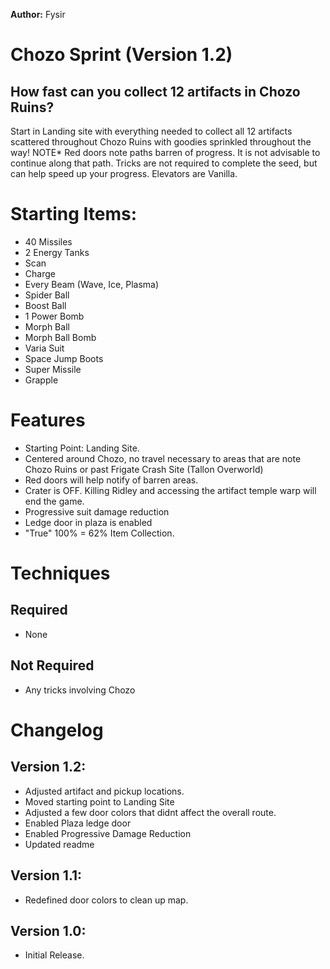 **Author:** Fysir

# Chozo Sprint (Version 1.2)

## How fast can you collect 12 artifacts in Chozo Ruins? 
Start in Landing site with everything needed to collect all 12 artifacts scattered throughout Chozo Ruins with goodies sprinkled throughout the way! 
NOTE* Red doors note paths barren of progress. It is not advisable to continue along that path.
Tricks are not required to complete the seed, but can help speed up your progress.
Elevators are Vanilla. 

# Starting Items: 

- 40 Missiles
- 2 Energy Tanks
- Scan
- Charge
- Every Beam (Wave, Ice, Plasma)
- Spider Ball
- Boost Ball
- 1 Power Bomb
- Morph Ball
- Morph Ball Bomb
- Varia Suit
- Space Jump Boots
- Super Missile
- Grapple

# Features

- Starting Point: Landing Site.
- Centered around Chozo, no travel necessary to areas that are note Chozo Ruins or past Frigate Crash Site (Tallon Overworld)
- Red doors will help notify of barren areas.
- Crater is OFF. Killing Ridley and accessing the artifact temple warp will end the game.
- Progressive suit damage reduction
- Ledge door in plaza is enabled
- "True" 100% = 62% Item Collection.


# Techniques

## Required
- None

## Not Required
- Any tricks involving Chozo

# Changelog

## Version 1.2:
+ Adjusted artifact and pickup locations.
+ Moved starting point to Landing Site
+ Adjusted a few door colors that didnt affect the overall route.
+ Enabled Plaza ledge door
+ Enabled Progressive Damage Reduction
+ Updated readme

## Version 1.1:
+ Redefined door colors to clean up map.

## Version 1.0:
+ Initial Release.





